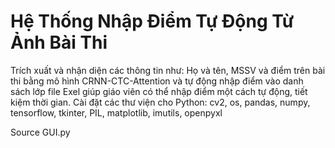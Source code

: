 # Hệ Thống Nhập Điểm Tự Động Từ Ảnh Bài Thi
Trích xuất và nhận diện các thông tin như: Họ và tên, MSSV và điểm trên bài thi bằng mô hình CRNN-CTC-Attention và tự động nhập điểm vào danh sách lớp file Exel giúp giáo viên có thể nhập điểm một cách tự động, tiết kiệm thời gian.
Cài đặt các thư viện cho Python: cv2, os, pandas, numpy, tensorflow, tkinter, PIL, matplotlib, imutils, openpyxl

Source GUI.py
